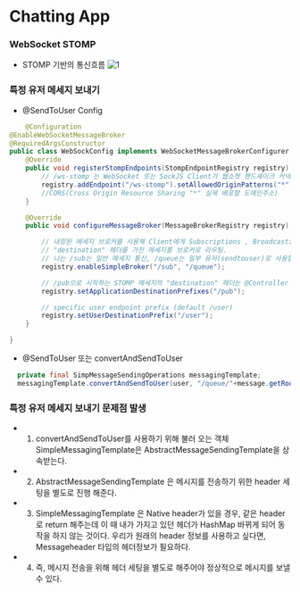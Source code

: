# Chatting App

### WebSocket STOMP
- STOMP 기반의 통신흐름
![1](https://github.com/netco97/Chatting_Project/assets/101931428/7b677f0d-4e86-46d7-9ea6-07f14faf0465)

### 특정 유저 메세지 보내기
- @SendToUser Config
```java
    @Configuration
@EnableWebSocketMessageBroker
@RequiredArgsConstructor
public class WebSockConfig implements WebSocketMessageBrokerConfigurer {
    @Override
    public void registerStompEndpoints(StompEndpointRegistry registry) {
        // /ws-stomp 는 WebSocket 또는 SockJS Client가 웹소켓 핸드셰이크 커넥션을 생성할 경로.
        registry.addEndpoint("/ws-stomp").setAllowedOriginPatterns("*").withSockJS();
        //CORS(Cross Origin Resource Sharing "*" 실제 배포할 도메인주소)
    }

    @Override
    public void configureMessageBroker(MessageBrokerRegistry registry) {

        // 내장된 메세지 브로커를 사용해 Client에게 Subscriptions , Broadcasting 기능을 제공한다. 또한 /sub로 시작하는
        // "destination" 헤더를 가진 메세지를 브로커로 라우팅.
        // 나는 /sub는 일반 메세지 통신, /queue는 일부 유저(sendtouser)로 사용할거임
        registry.enableSimpleBroker("/sub", "/queue");

        // /pub으로 시작하는 STOMP 메세지의 "destination" 헤더는 @Controller 객체의 @MessageMapping 메서드로 라우팅.
        registry.setApplicationDestinationPrefixes("/pub");

        // specific user endpoint prefix (default /user)
        registry.setUserDestinationPrefix("/user");
    }

}
```

- @SendToUser 또는 convertAndSendToUser
```java
  private final SimpMessageSendingOperations messagingTemplate;
  messagingTemplate.convertAndSendToUser(user, "/queue/"+message.getRoomId(),message);
```

### 특정 유저 메세지 보내기 문제점 발생
- 1. convertAndSendToUser를 사용하기 위해 불러 오는 객체 SimpleMessagingTemplate은 AbstractMessageSendingTemplate을 상속받는다.
- 2. AbstractMessageSendingTemplate 은 메시지를 전송하기 위한 header 세팅을 별도로 진행 해준다.
- 3. SimpleMessagingTemplate 은 Native header가 있을 경우, 같은 header로 return 해주는데 이 때 내가 가지고 있던 헤더가 HashMap 바뀌게 되어 동작을 하지 않는 것이다. 우리가 원래의 header 정보를 사용하고 싶다면, Messageheader 타입의 헤더정보가 필요하다.
- 4. 즉, 메시지 전송을 위해 헤더 세팅을 별도로 해주어야 정상적으로 메시지를 보낼 수 있다.



